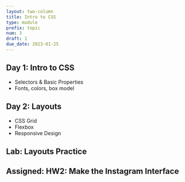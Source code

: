 ```yaml
---
layout: two-column
title: Intro to CSS
type: module
prefix: topic
num: 3
draft: 1
due_date: 2023-01-25
---
```


## Day 1: Intro to CSS
* Selectors & Basic Properties
* Fonts, colors, box model

## Day 2: Layouts
* CSS Grid
* Flexbox
* Responsive Design


## Lab: Layouts Practice

## Assigned: HW2: Make the Instagram Interface
